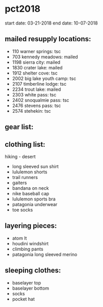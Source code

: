 # pct2018

start date: 03-21-2018
end date: 10-07-2018

## mailed resupply locations: 

- 110 warner springs: tsc
- 703 kennedy meadows: mailed
- 1198 sierra city: mailed
- 1830 crater lake: mailed
- 1912 shelter cove: tsc
- 2002 big lake youth camp: tsc
- 2107 timberline lodge: tsc
- 2234 trout lake: mailed
- 2303 white pass: tsc
- 2402 snoqualmie pass: tsc
- 2476 stevens pass: tsc
- 2574 stehekin: tsc

## gear list:

## clothing list:
hiking - desert
- long sleeved sun shirt
- lululemon shorts
- trail runners
- gaiters
- bandana on neck
- nike baseball cap
- lululemon sports bra
- patagonia underwear
- toe socks

## layering pieces:
- atom lt
- houdini windshirt
- climbing pants
- patagonia long sleeved merino

## sleeping clothes:
- baselayer top
- baselayer bottom
- socks
- pocket hat


